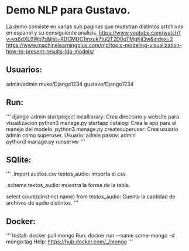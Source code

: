 # Demo NLP para Gustavo.
La demo consiste en varias sub paginas que muestran distintos artchivos en espanol y su consiguiente analisis.
https://www.youtube.com/watch?v=vs6dXL9Wp7s&list=RDCMUC1mxuk7tuQT2D0qTMgKji3w&index=2
https://www.machinelearningplus.com/nlp/topic-modeling-visualization-how-to-present-results-lda-models/

## Usuarios:
admin/admin
muke/Django1234
gustavo/Django1234

## Run:
'''
django-admin startproject locallibrary: Crea directorio y website para visualizacion
python3 manage.py startapp catalog: Crea la app para el manejo del modelo.
 python3 manage.py createsuperuser: Crea usuario admin como superuser.
    Usuario: admin
    passw: admin    
python3 manage.py runserver
'''


## SQlite:
'''
.import audios.csv textos_audio: importa el csv.

.schema textos_audio: muestra la forma de la tabla.

select count(dinstinct name) from textos_audio: Cuenta la cantidad de archivos de audio distintos.
'''

## Docker:
'''
Install: docker pull mongo
Run: docker run --name some-mongo -d mongo:tag
Help: https://hub.docker.com/_/mongo
'''